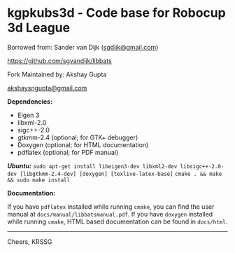 kgpkubs3d - Code base for Robocup 3d League
===========================================================
Borrowed from:
Sander van Dijk (sgdijk@gmail.com)

https://github.com/sgvandijk/libbats

Fork Maintained by:
Akshay Gupta

akshaysngupta@gmail.com

**Dependencies:**

- Eigen 3
- libxml-2.0
- sigc++-2.0
- gtkmm-2.4 (optional; for GTK+ debugger)
- Doxygen (optional; for HTML documentation)
- pdflatex (optional; for PDF manual)

***Ubuntu:***
`sudo apt-get install libeigen3-dev libxml2-dev libsigc++-2.0-dev [libgtkmm-2.4-dev] [doxygen] [texlive-latex-base]`
`cmake . && make && sudo make install`

**Documentation:**

If you have `pdflatex` installed while running `cmake`, you
can find the user manual at `docs/manual/libbatsmanual.pdf`. If
you have `doxygen` installed while running `cmake`, HTML based
documentation can be found in `docs/html`.

 * * *

Cheers,
KRSSG